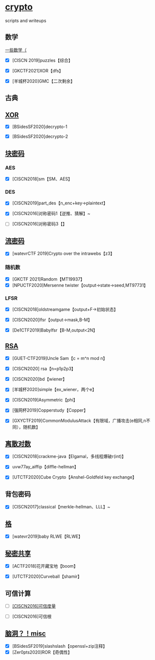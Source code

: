 # [crypto](https://blog.rexskz.info/2016-nationwide-ctf-first-writeup.html#toc-link-2)
 scripts and writeups

## 数学

[一些数学（](docs/math.md)

- [x] [CISCN 2019]puzzles【综合】

- [x] [GKCTF2021]XOR【dfs】

- [x] [羊城杯2020]GMC【二次剩余】

  


##  古典





## [XOR](docs/xor.md)

- [x] [BSidesSF2020]decrypto-1
- [x] [BSidesSF2020]decrypto-2



## [块密码](docs/block.md)

### AES

- [x] [CISCN2018]sm【SM、AES】

### DES

- [x] [CISCN2019]part_des【n_enc+key->plaintext】

- [x] [CISCN2016]对称密码1【逆推、猜解】~
- [ ] [CISCN2016]对称密码3【】



## [流密码](docs/stream.md)

- [x]  [watevrCTF 2019]Crypto over the intrawebs【z3】

### 随机数

- [x] [GKCTF 2021]Random【MT19937】
- [x] [NPUCTF2020]Mersenne twister【output->state->seed,MT97731】

### LFSR

- [x] [CISCN2018]oldstreamgame【output+F->初始状态】

- [x] [CISCN2020]lfsr【output->mask,B-M】

- [x] [De1CTF2019]Babylfsr【B-M,output<2N】

  

## [RSA](docs/RSA.md)

- [x] [GUET-CTF2019]Uncle Sam【c = m^n mod n】
- [x] [CISCN2020] rsa【n=p1p2p3】
- [x] [CISCN2020]bd【wiener】
- [x] [羊城杯2020]simple【ex_wiener，两个e】
- [x] [CISCN2019]Asymmetric【phi】
- [x] [强网杯2019]Copperstudy【Copper】
- [x] [GXYCTF2019]CommonModulusAttack【有限域，广播攻击(e相同,n不同），随机数】





## [离散对数](docs/discrete.md)

- [x] [CISCN2018]crackme-java【Elgamal，多线程爆破r(int)】

- [x] uvw77ay_aiffip【diffle-hellman】

  

- [x] [UTCTF2020]Cube Crypto【Anshel-Goldfeld key exchange】

## 背包密码

- [x] [CISCN2017]classical【merkle-hellman、LLL】~



## [格](docs/lattice.md)

- [x] [watevr2019]baby RLWE【RLWE】


## [秘密共享](docs/secrect_sharing.md)

- [x] [ACTF2018]花开藏宝地【boom】
- [x] [UTCTF2020]Curveball【shamir】



## 可信计算

- [ ] [[CISCN2016]可信度量](https://blog.rexskz.info/2016-nationwide-ctf-first-writeup.html#toc-link-2)
- [ ] [CISCN2016]可信根



## [脑洞？！misc](docs/misc.md)

- [x] [BSidesSF2019]slashslash【openssl+zip注释】
- [x] [Zer0pts2020]ROR【奇偶性】
